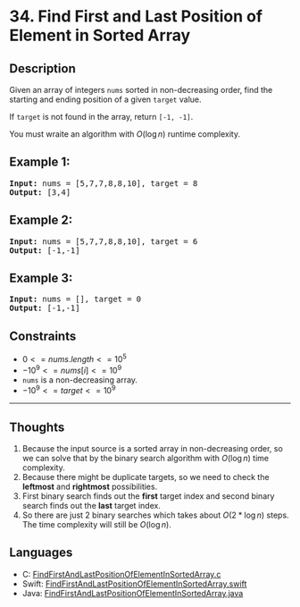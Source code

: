 # 34. Find First and Last Position of Element in Sorted Array

## Description
Given an array of integers `nums` sorted in non-decreasing order, find the starting and ending position of a given `target` value.

If `target` is not found in the array, return `[-1, -1]`.

You must wraite an algorithm with $O(\log n)$ runtime complexity.

## Example 1:
<pre>
<b>Input:</b> nums = [5,7,7,8,8,10], target = 8
<b>Output:</b> [3,4]
</pre>

## Example 2:
<pre>
<b>Input:</b> nums = [5,7,7,8,8,10], target = 6
<b>Output:</b> [-1,-1]
</pre>

## Example 3:
<pre>
<b>Input:</b> nums = [], target = 0
<b>Output:</b> [-1,-1]
</pre>

## Constraints
- $0 <= nums.length <= 10^5$
- $-10^9 <= nums[i] <= 10^9$
- `nums` is a non-decreasing array.
- $-10^9 <= target <= 10^9$

----

## Thoughts
1. Because the input source is a sorted array in non-decreasing order, so we can solve that by the binary search algorithm with $O(\log n)$ time complexity.
2. Because there might be duplicate targets, so we need to check the **leftmost** and **rightmost** possibilities.
3. First binary search finds out the **first** target index and second binary search finds out the **last** target index.
4. So there are just 2 binary searches which takes about $O(2 * \log n)$ steps. The time complexity will still be $O(\log n)$.


## Languages
- C: [FindFirstAndLastPositionOfElementInSortedArray.c](FindFirstAndLastPositionOfElementInSortedArray.c)
- Swift: [FindFirstAndLastPositionOfElementInSortedArray.swift](FindFirstAndLastPositionOfElementInSortedArray.swift)
- Java: [FindFirstAndLastPositionOfElementInSortedArray.java](FindFirstAndLastPositionOfElementInSortedArray.java)
